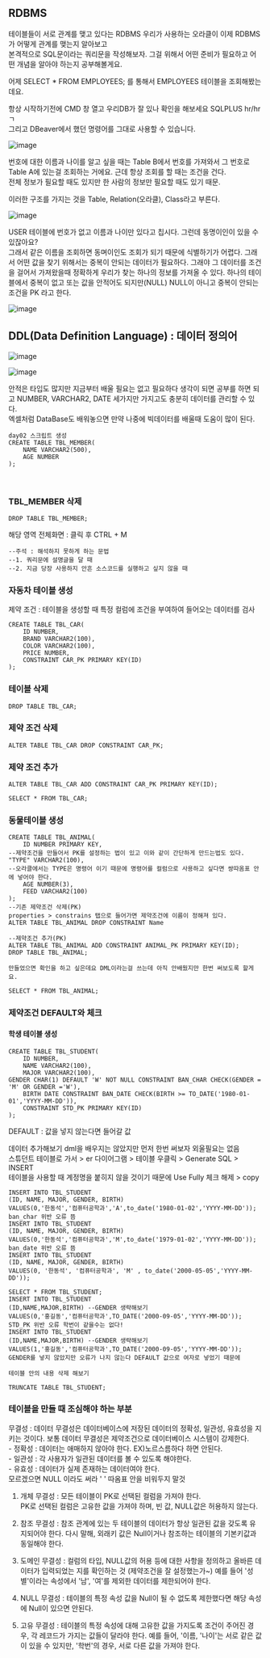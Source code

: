 ## RDBMS
테이블들이 서로 관계를 맺고 있다는 RDBMS 우리가 사용하는 오라클이 이제 RDBMS가 어떻게 관계를 맺는지 알아보고<br>
본격적으로 SQL문이라는 쿼리문을 작성해보자. 그걸 위해서 어떤 준비가 필요하고 어떤 개념을 알아야 하는지 공부해볼게요.<br>

어제 SELECT * FROM EMPLOYEES; 를 통해서 EMPLOYEES 테이블을 조회해봤는데요. <br>

항상 시작하기전에 CMD 창 열고 우리DB가 잘 있나 확인을 해보세요 SQLPLUS hr/hrㄱ<br>
그리고 DBeaver에서 했던 명령어를 그대로 사용할 수 있습니다.<br>

![image](https://user-images.githubusercontent.com/54658614/215700901-1ad531c8-4abf-4b0a-ba79-896566ac1ab9.png)

번호에 대한 이름과 나이를 알고 싶을 때는 Table B에서 번호를 가져와서 그 번호로 Table A에 있는걸 조회하는 거에요. 근데 항상 조회를 할 때는 조건을 건다.<br>
전체 정보가 필요할 때도 있지만 한 사람의 정보만 필요할 때도 있기 때문.<br>

이러한 구조를 가지는 것을 Table, Relation(오라클), Class라고 부른다.<br>

![image](https://user-images.githubusercontent.com/54658614/215701179-8c9ad11a-d221-43fc-ad73-62fb01a4ae8e.png)

USER 테이블에 번호가 없고 이름과 나이만 있다고 칩시다. 그런데 동명이인이 있을 수 있잖아요?<br>
그래서 같은 이름을 조회하면 동며이인도 조회가 되기 때문에 식별하기가 어렵다. 그래서 어떤 값을 찾기 위해서는 중복이 안되는 데이터가 필요하다. 그래야 그 데이터를 조건을 걸어서 가져왔을때 정확하게 우리가 찾는 하나의 정보를 가져올 수 있다. 하나의 테이블에서 중복이 없고 또는 값을 안적어도 되지만(NULL) NULL이 아니고 중복이 안되는 조건을 PK 라고 한다.<br>

![image](https://user-images.githubusercontent.com/54658614/215701253-34d4d9d6-67af-4519-b963-9995ddbebaf9.png)

## DDL(Data Definition Language) : 데이터 정의어
![image](https://user-images.githubusercontent.com/54658614/215701311-552dc21b-4015-4706-a001-70e59c8b043f.png)

![image](https://user-images.githubusercontent.com/54658614/215701465-b9de4d27-42e2-424b-b1e7-1ef201d29ffb.png)

안적은 타입도 많지만 지금부터 배울 필요는 없고 필요하다 생각이 되면 공부를 하면 되고 NUMBER, VARCHAR2, DATE 세가지만 가지고도 충분히 데이터를 관리할 수 있다.<br>
엑셀처럼 DataBase도 배워놓으면 만약 나중에 빅데이터를 배울때 도움이 많이 된다.<br>

```
day02 스크립트 생성
CREATE TABLE TBL_MEMBER(
	NAME VARCHAR2(500),
	AGE NUMBER
);
```
 
### TBL_MEMBER 삭제
```
DROP TABLE TBL_MEMBER;
```

해당 영역 전체화면 : 클릭 후 CTRL + M

```
--주석 : 해석하지 못하게 하는 문법
--1. 쿼리문에 설명글을 달 때
--2. 지금 당장 사용하지 안흔 소스코드를 실행하고 싶지 않을 때
```
### 자동차 테이블 생성
제약 조건 : 테이블을 생성할 때 특정 컬럼에 조건을 부여하여 들어오는 데이터를 검사
```
CREATE TABLE TBL_CAR(
	ID NUMBER,
	BRAND VARCHAR2(100),
	COLOR VARCHAR2(100),
	PRICE NUMBER,
	CONSTRAINT CAR_PK PRIMARY KEY(ID)
);
```
### 테이블 삭제
```
DROP TABLE TBL_CAR;
```
### 제약 조건 삭제
```
ALTER TABLE TBL_CAR DROP CONSTRAINT CAR_PK;
```
### 제약 조건 추가
```
ALTER TABLE TBL_CAR ADD CONSTRAINT CAR_PK PRIMARY KEY(ID);

SELECT * FROM TBL_CAR;	
```
### 동물테이블 생성

```
CREATE TABLE TBL_ANIMAL(
	ID NUMBER PRIMARY KEY, 
--제약조건을 만들어서 PK를 설정하는 법이 있고 이와 같이 간단하게 만드는법도 있다.
"TYPE" VARCHAR2(100), 
--오라클에서는 TYPE은 명령어 이기 때문에 명령어를 컬럼으로 사용하고 싶다면 쌍따옴표 안에 넣어야 한다.
	AGE NUMBER(3),
	FEED VARCHAR2(100)
);
--기존 제약조건 삭제(PK)
properties > constrains 탭으로 들어가면 제약조건에 이름이 정해져 있다.
ALTER TABLE TBL_ANIMAL DROP CONSTRAINT Name

--제약조건 추가(PK)
ALTER TABLE TBL_ANIMAL ADD CONSTRAINT ANIMAL_PK PRIMARY KEY(ID);
DROP TABLE TBL_ANIMAL;

만들었으면 확인을 하고 싶은데요 DML이라는걸 쓰는데 아직 안배웠지만 한번 써보도록 할게요.

SELECT * FROM TBL_ANIMAL;
```
### 제약조건 DEFAULT와 체크

#### 학생 테이블 생성

```
CREATE TABLE TBL_STUDENT(
	ID NUMBER,
	NAME VARCHAR2(100),
	MAJOR VARCHAR2(100),
GENDER CHAR(1) DEFAULT 'W' NOT NULL CONSTRAINT BAN_CHAR CHECK(GENDER = 'M' OR GENDER ='W'),
	BIRTH DATE CONSTRAINT BAN_DATE CHECK(BIRTH >= TO_DATE('1980-01-01','YYYY-MM-DD')),
	CONSTRAINT STD_PK PRIMARY KEY(ID)
);
```
DEFAULT : 값을 넣지 않는다면 들어갈 값

데이터 추가해보기 dml을 배우지는 않았지만 먼저 한번 써보자 외울필요는 없음<br>
스튜던트 테이블로 가서 > er 다이어그램 > 테이블 우클릭 > Generate SQL > INSERT<br>
테이블을 사용할 때 계정명을 붙히지 않을 것이기 때문에 Use Fully 체크 해제 > copy<br>
```
INSERT INTO TBL_STUDENT
(ID, NAME, MAJOR, GENDER, BIRTH)
VALUES(0,'한동석','컴퓨터공학과','A',to_date('1980-01-02','YYYY-MM-DD'));
ban_char 위반 오류 뜸
INSERT INTO TBL_STUDENT
(ID, NAME, MAJOR, GENDER, BIRTH)
VALUES(0,'한동석','컴퓨터공학과','M',to_date('1979-01-02','YYYY-MM-DD'));
ban_date 위반 오류 뜸
INSERT INTO TBL_STUDENT
(ID, NAME, MAJOR, GENDER, BIRTH)
VALUES(0, '한동석', '컴퓨터공학과', 'M' , to_date('2000-05-05','YYYY-MM-DD'));

SELECT * FROM TBL_STUDENT;
INSERT INTO TBL_STUDENT
(ID,NAME,MAJOR,BIRTH) --GENDER 생략해보기
VALUES(0,'홍길동','컴퓨터공학과',TO_DATE('2000-09-05','YYYY-MM-DD'));
STD_PK 위반 오류 학번이 같을수는 없다!
INSERT INTO TBL_STUDENT
(ID,NAME,MAJOR,BIRTH) --GENDER 생략해보기
VALUES(1,'홍길동','컴퓨터공학과',TO_DATE('2000-09-05','YYYY-MM-DD'));
GENDER를 넣지 않았지만 오류가 나지 않는다 DEFAULT 값으로 여자로 넣었기 때문에

테이블 안의 내용 삭제 해보기

TRUNCATE TABLE TBL_STUDENT;
```
### 테이블을 만들 때 조심해야 하는 부분

무결성 : 데이터 무결성은 데이터베이스에 저장된 데이터의 정확성, 일관성, 유효성을 지키는 것이다. 보통 데이터 무결성은 제약조건으로 데이터베이스 시스템이 강제한다.<br>
	- 정확성 : 데이터는 애매하지 않아야 한다. EX)노르스름하다 하면 안된다.<br>
	- 일관성 : 각 사용자가 일관된 데이터를 볼 수 있도록 해야한다.<br>
	- 유효성 : 데이터가 실제 존재하는 데이터여야 한다.<br>
			모르겠으면 NULL 이라도 써라 ' ' 따옴표 안을 비워두지 말것<br>

1. 개체 무결성 : 모든 테이블이 PK로 선택된 컬럼을 가져야 한다.<br>
PK로 선택된 컬럼은 고유한 값을 가져야 하며, 빈 값, NULL값은 허용하지 않는다.<br>

2. 참조 무결성 : 참조 관계에 있는 두 테이블의 데이터가 항상 일관된 값을 갖도록 유지되어야 한다. 다시 말해, 외래키 값은 Null이거나 참조하는 테이블의 기본키값과 동일해야 한다.<br>

3. 도메인 무결성 : 컬럼의 타입, NULL값의 허용 등에 대한 사항을 정의하고 올바른 데이터가 입력되었는 지를 확인하는 것 (제약조건을 잘 설정했는가~) 예를 들어 '성별'이라는 속성에서 '남', '여'를 제외한 데이터를 제한되어야 한다.<br>

4. NULL 무결성 : 테이블의 특정 속성 값을 Null이 될 수 없도록 제한했다면 해당 속성에 Null이 있으면 안된다.<br>
5. 고유 무결성 : 테이블의 특정 속성에 대해 고유한 값을 가지도록 조건이 주어진 경우, 각 레코드가 가지는 값들이 달라야 한다. 예를 들어, '이름, '나이'는 서로 같은 값이 있을 수 있지만, '학번'의 경우, 서로 다른 값을 가져야 한다.<br>

